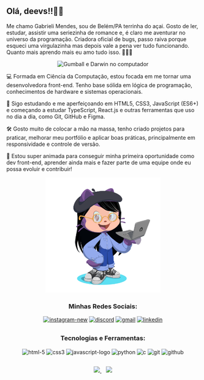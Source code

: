 
## Olá, deevs!!👋🏻


Me chamo Gabrieli Mendes, sou de Belém/PA terrinha do açai. Gosto de ler, estudar, assistir uma seriezinha de romance e, é claro me aventurar no universo da programação. Criadora oficial de bugs, passo raiva porque esqueci uma virgulazinha mas depois vale a pena ver tudo funcionando. Quanto mais aprendo mais eu amo tudo isso. 💜💜💜 <br>

<p align="center"> <img src="https://media.giphy.com/media/1eEH7dQ2xwN95RwGQf/giphy.gif" alt="Gumball e Darwin no computador"/></p> 


 💻 Formada em Ciência da Computação, estou focada em me tornar uma desenvolvedora front-end. Tenho base sólida em lógica de programação, conhecimentos de hardware e sistemas operacionais.<br>
 
 🚀 Sigo estudando e me aperfeiçoando em HTML5, CSS3, JavaScript (ES6+) e começando a estudar TypeScript, React.js e outras ferramentas que uso no dia a dia, como Git, GitHub e Figma.<br>
  
🛠️ Gosto muito de colocar a mão na massa, tenho criado projetos para praticar, melhorar meu portfólio e aplicar boas práticas, principalmente em responsividade e controle de versão.<br>

🎯 Estou super animada para conseguir minha primeira oportunidade como dev front-end, aprender ainda mais e fazer parte de uma equipe onde eu possa evoluir e contribuir!

<div align="center"> <img src="https://raw.githubusercontent.com/gaabcodes/gaabcodes/main/octocat.png" alt="Octocat" width="300" height="300"></div> 

<h3 align="center">Minhas Redes Sociais:</h3>
<div align="center">
<a href="https://instagram.com/ellaesgaab" target="_blank"><img width="50" height="50" src="https://img.icons8.com/nolan/64/instagram-new.png" alt="instagram-new"/></a>
<a href="https://discord.gg/wagxzStdcR" target="_blank"><img width="50" height="50" src="https://img.icons8.com/nolan/64/discord.png" alt="discord"/></a>
<a href = "mailto:gmendeshs@gmail.com" target="_blank"><img width="50" height="50" src="https://img.icons8.com/nolan/64/gmail.png" alt="gmail"/></a>
<a href="https:/www.linkedin.com/in/gabrieli-de-oliveira-mendes" target="_blank"><img width="50" height="50" src="https://img.icons8.com/nolan/64/linkedin.png" alt="linkedin"/></a>
</div>

##

<h3 align="center">Tecnologias e Ferramentas:</h3>

<div align="center">
<img align="center" width="50" height="50" src="https://img.icons8.com/nolan/64/html-5.png" alt="html-5"/>
  <img align="center" width="50" height="50" src="https://img.icons8.com/nolan/64/css3.png" alt="css3"/> 
  <img align="center" width="50" height="50" src="https://img.icons8.com/nolan/64/javascript-logo.png" alt="javascript-logo"/>
  <img align="center" width="50" height="50" src="https://img.icons8.com/nolan/64/python.png" alt="python"/>
  <img align="center" width="50" height="50" src="https://img.icons8.com/nolan/64/c.png" alt="c"/> 
  <img align="center" width="50" height="50" src="https://img.icons8.com/nolan/64/git.png" alt="git"/>
  <img align="center" width="50" height="50" src="https://img.icons8.com/nolan/64/github.png" alt="github"/>
</div>

##
<p align="center">
  <a href="https://beacons.ai/gaabcodes">
    <img height="180em" src="https://github-readme-stats.vercel.app/api?username=gaabcodes&show_icons=true&theme=material-palenight&include_all_commits=true&count_private=true"/>
  </a>
   &nbsp;&nbsp;
  <a href="https://beacons.ai/gaabcodes">
    <img height="180em" src="https://github-readme-stats.vercel.app/api/top-langs/?username=gaabcodes&layout=compact&langs_count=16&theme=material-palenight"/>
  </a>
</p>
  



